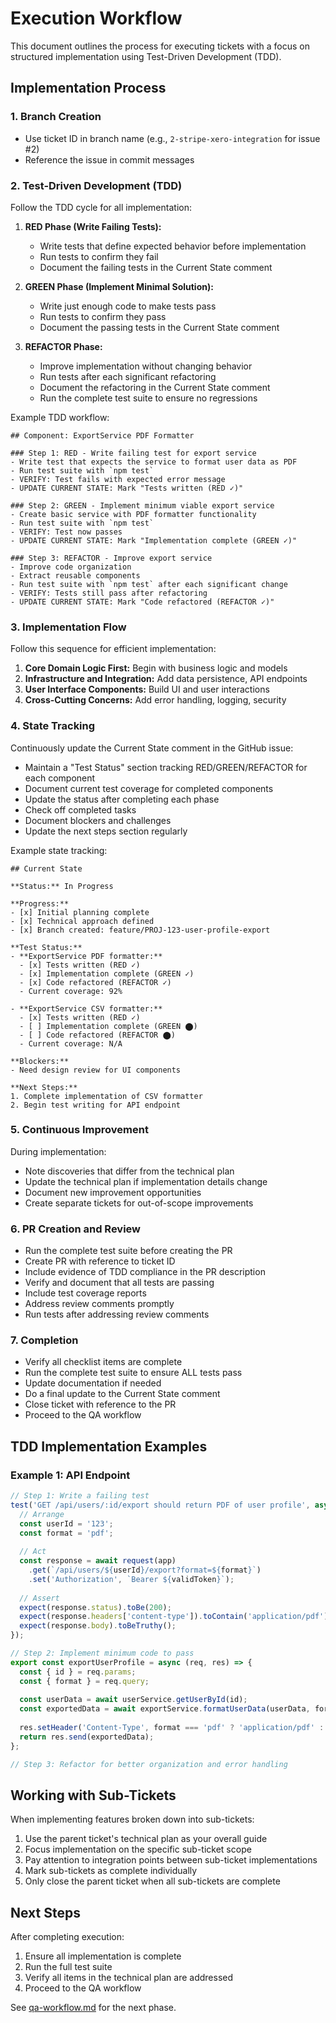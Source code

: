 # Execution Workflow

This document outlines the process for executing tickets with a focus on structured implementation using Test-Driven Development (TDD).

## Implementation Process

### 1. Branch Creation

- Use ticket ID in branch name (e.g., `2-stripe-xero-integration` for issue #2)
- Reference the issue in commit messages

### 2. Test-Driven Development (TDD)

Follow the TDD cycle for all implementation:

1. **RED Phase (Write Failing Tests):**
   - Write tests that define expected behavior before implementation
   - Run tests to confirm they fail
   - Document the failing tests in the Current State comment

2. **GREEN Phase (Implement Minimal Solution):**
   - Write just enough code to make tests pass
   - Run tests to confirm they pass
   - Document the passing tests in the Current State comment

3. **REFACTOR Phase:**
   - Improve implementation without changing behavior
   - Run tests after each significant refactoring
   - Document the refactoring in the Current State comment
   - Run the complete test suite to ensure no regressions

Example TDD workflow:

```
## Component: ExportService PDF Formatter

### Step 1: RED - Write failing test for export service
- Write test that expects the service to format user data as PDF
- Run test suite with `npm test`
- VERIFY: Test fails with expected error message
- UPDATE CURRENT STATE: Mark "Tests written (RED ✓)"

### Step 2: GREEN - Implement minimum viable export service
- Create basic service with PDF formatter functionality
- Run test suite with `npm test`
- VERIFY: Test now passes
- UPDATE CURRENT STATE: Mark "Implementation complete (GREEN ✓)"

### Step 3: REFACTOR - Improve export service
- Improve code organization
- Extract reusable components
- Run test suite with `npm test` after each significant change
- VERIFY: Tests still pass after refactoring
- UPDATE CURRENT STATE: Mark "Code refactored (REFACTOR ✓)"
```

### 3. Implementation Flow

Follow this sequence for efficient implementation:

1. **Core Domain Logic First:** Begin with business logic and models
2. **Infrastructure and Integration:** Add data persistence, API endpoints
3. **User Interface Components:** Build UI and user interactions
4. **Cross-Cutting Concerns:** Add error handling, logging, security

### 4. State Tracking

Continuously update the Current State comment in the GitHub issue:

- Maintain a "Test Status" section tracking RED/GREEN/REFACTOR for each component
- Document current test coverage for completed components
- Update the status after completing each phase
- Check off completed tasks
- Document blockers and challenges
- Update the next steps section regularly

Example state tracking:

```
## Current State

**Status:** In Progress

**Progress:**
- [x] Initial planning complete
- [x] Technical approach defined
- [x] Branch created: feature/PROJ-123-user-profile-export

**Test Status:**
- **ExportService PDF formatter:**
  - [x] Tests written (RED ✓)
  - [x] Implementation complete (GREEN ✓)
  - [x] Code refactored (REFACTOR ✓)
  - Current coverage: 92%

- **ExportService CSV formatter:**
  - [x] Tests written (RED ✓)
  - [ ] Implementation complete (GREEN ⬤)
  - [ ] Code refactored (REFACTOR ⬤)
  - Current coverage: N/A

**Blockers:**
- Need design review for UI components

**Next Steps:**
1. Complete implementation of CSV formatter
2. Begin test writing for API endpoint
```

### 5. Continuous Improvement

During implementation:

- Note discoveries that differ from the technical plan
- Update the technical plan if implementation details change
- Document new improvement opportunities
- Create separate tickets for out-of-scope improvements

### 6. PR Creation and Review

- Run the complete test suite before creating the PR
- Create PR with reference to ticket ID
- Include evidence of TDD compliance in the PR description
- Verify and document that all tests are passing
- Include test coverage reports
- Address review comments promptly
- Run tests after addressing review comments

### 7. Completion

- Verify all checklist items are complete
- Run the complete test suite to ensure ALL tests pass
- Update documentation if needed
- Do a final update to the Current State comment
- Close ticket with reference to the PR
- Proceed to the QA workflow

## TDD Implementation Examples

### Example 1: API Endpoint

```javascript
// Step 1: Write a failing test
test('GET /api/users/:id/export should return PDF of user profile', async () => {
  // Arrange
  const userId = '123';
  const format = 'pdf';
  
  // Act
  const response = await request(app)
    .get(`/api/users/${userId}/export?format=${format}`)
    .set('Authorization', `Bearer ${validToken}`);
  
  // Assert
  expect(response.status).toBe(200);
  expect(response.headers['content-type']).toContain('application/pdf');
  expect(response.body).toBeTruthy();
});

// Step 2: Implement minimum code to pass
export const exportUserProfile = async (req, res) => {
  const { id } = req.params;
  const { format } = req.query;
  
  const userData = await userService.getUserById(id);
  const exportedData = await exportService.formatUserData(userData, format);
  
  res.setHeader('Content-Type', format === 'pdf' ? 'application/pdf' : 'text/csv');
  return res.send(exportedData);
};

// Step 3: Refactor for better organization and error handling
```

## Working with Sub-Tickets

When implementing features broken down into sub-tickets:

1. Use the parent ticket's technical plan as your overall guide
2. Focus implementation on the specific sub-ticket scope
3. Pay attention to integration points between sub-ticket implementations
4. Mark sub-tickets as complete individually
5. Only close the parent ticket when all sub-tickets are complete

## Next Steps

After completing execution:

1. Ensure all implementation is complete
2. Run the full test suite
3. Verify all items in the technical plan are addressed
4. Proceed to the QA workflow

See [qa-workflow.md](qa-workflow.md) for the next phase.